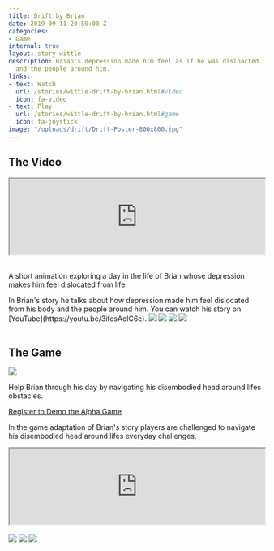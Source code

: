 ```yaml
---
title: Drift by Brian
date: 2019-09-11 20:50:00 Z
categories:
- Game
internal: true
layout: story-wittle
description: Brian's depression made him feel as if he was disloacted from his body
  and the people around him.
links:
- text: Watch
  url: /stories/wittle-drift-by-brian.html#video
  icon: fa-video
- text: Play
  url: /stories/wittle-drift-by-brian.html#game
  icon: fa-joystick
image: "/uploads/drift/Drift-Poster-800x800.jpg"
---
```


<h2 id="video">The Video</h2>
<figure class="image is-1by1" style="margin:0px">
<iframe class="has-ratio" width="100%" height="auto" src="https://youtube.com/embed/3ifcsAolC6c" allowfullscreen></iframe>
</figure>
<br>

<p class="is-size-4 has-text-weight-light">
A short animation exploring a day in the life of Brian whose depression makes him feel dislocated from life.
</p>
In Brian's story he talks about how depression made him feel dislocated from his body and the people around him. You can watch his story on [YouTube](https://youtu.be/3ifcsAolC6c). 

<img src="{{site.baseurl}}/uploads/drift/Drift-Story-00.jpg">
<img src="{{site.baseurl}}/uploads/drift/Drift-Story-05.jpg">
<img src="{{site.baseurl}}/uploads/drift/Drift-Story-02.jpg">
<img src="{{site.baseurl}}/uploads/index/brian-video-promo-800x800.jpg">


<!--<iframe width="560" height="315" src="https://www.youtube.com/embed/3ifcsAolC6c" frameborder="0" allow="accelerometer; autoplay; encrypted-media; gyroscope; picture-in-picture" allowfullscreen></iframe>-->

<br>
<br>
<h2 id="game">The Game</h2>
<img src="{{site.baseurl}}/uploads/index/brian-game-promo-800x800.jpg">
<p class="is-size-4 has-text-weight-light">
Help Brian through his day by navigating his disembodied head around lifes obstacles.
</p>
<p>
  <a class="button is-info is-rounded" href="https://forms.gle/QbHyTiv3RgB8tzhD6">
    Register to Demo the Alpha Game
  </a>
</p>

In the game adaptation of Brian's story players are challenged to navigate his disembodied head around lifes everyday challenges. 

<figure class="image is-16by9" style="margin:0px">
<iframe class="has-ratio" width="100%" height="auto" src="https://youtube.com/embed/AyXUh-DXfbg" allowfullscreen></iframe>
</figure>
<br>
<img src="{{site.baseurl}}/uploads/drift/Drift-Story-01.jpg">
<img src="{{site.baseurl}}/uploads/drift/Drift-Story-04.jpg">
<img src="{{site.baseurl}}/uploads/drift/Drift-Story-03.jpg">